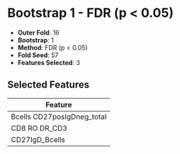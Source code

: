 # Bootstrap 1 - FDR (p < 0.05)

- **Outer Fold**: 16
- **Bootstrap**: 1
- **Method**: FDR (p < 0.05)
- **Fold Seed**: 57
- **Features Selected**: 3

## Selected Features

| Feature |
|---------|
| Bcells CD27posIgDneg_total |
| CD8 RO DR_CD3 |
| CD27IgD_Bcells |

